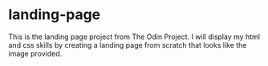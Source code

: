 # landing-page
This is the landing page project from The Odin Project. I will display my html and css skills by creating a landing page from scratch that looks like the image provided.